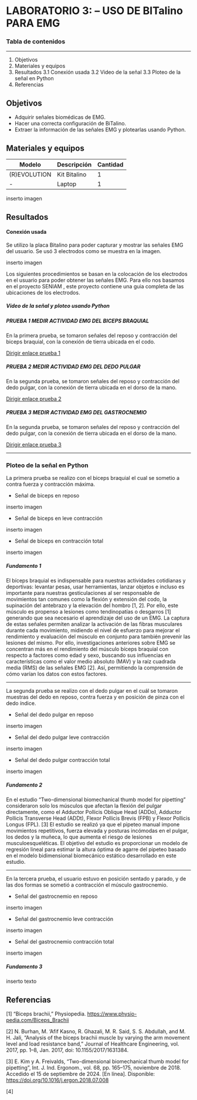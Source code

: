 # LABORATORIO 3: – USO DE BITalino PARA EMG

### Tabla de contenidos

------------


1. Objetivos
2. Materiales y equipos
3. Resultados
 3.1 Conexión usada
 3.2 Video de la señal
 3.3 Ploteo de la señal en Python 
4. Referencias 

## Objetivos

- Adquirir señales biomédicas de EMG.
- Hacer una correcta configuración de BiTalino.
- Extraer la información de las señales EMG y plotearlas usando Python.

## Materiales y equipos



|	Modelo									   |  	Descripción			 | 	Cantidad	  |
| ------------ | ------------ | ------------ |
| 	(R)EVOLUTION						  |		Kit Bitalino   | 1  |
| -  | Laptop  | 1  |


inserto imagen

## Resultados

#### Conexión usada

Se utilizo la placa Bitalino para poder capturar y mostrar las señales EMG del usuario. Se usó 3 electrodos como se muestra en la imagen.


inserto imagen


Los siguientes procedimientos se basan en la colocación de los electrodos en el usuario para poder obtener las señales EMG. Para ello nos basamos en el proyecto SENIAM , este proyecto contiene una guia completa de las ubicaciones de los electrodos. 

##### Video de la señal y ploteo usando Python
##### PRUEBA 1 MEDIR ACTIVIDAD EMG DEL BICEPS BRAQUIAL

En la primera prueba, se tomaron señales del reposo y contracción del biceps braquial, con la conexión de tierra ubicada en el codo.

[Dirigir enlace prueba 1 ](https://youtu.be/lDePVwGDqeE?si=C0gIWEndc8XIegMl)


##### PRUEBA 2 MEDIR ACTIVIDAD EMG DEL DEDO PULGAR

En la segunda prueba, se tomaron señales del reposo y contracción del dedo pulgar, con la conexión de tierra ubicada en el dorso de la mano. 

[Dirigir enlace prueba 2 ](https://youtu.be/xLJEiHnQbc8?si=1YqofOqCRNOEND-I)

##### PRUEBA 3 MEDIR ACTIVIDAD EMG DEL GASTROCNEMIO

En la segunda prueba, se tomaron señales del reposo y contracción del dedo pulgar, con la conexión de tierra ubicada en el dorso de la mano. 

[Dirigir enlace prueba 3 ](https://youtu.be/tBbQW8ibNt8?si=Lukw_Q6-Nm9Y7CEH)


------------


### Ploteo de la señal en Python

La primera prueba se realizo con el biceps braquial el cual se sometio a contra fuerza y contracción máxima.

- Señal de biceps en reposo

inserto imagen

- Señal de biceps en  leve contracción 

inserto imagen

- Señal de biceps en contracción total

inserto imagen

##### Fundamento 1 

El bíceps braquial es indispensable para nuestras actividades cotidianas y deportivas: levantar pesas, usar herramientas, lanzar objetos e incluso es importante para nuestras gesticulaciones al ser responsable de movimientos tan comunes como la flexión y extensión del codo, la supinación del antebrazo y la elevación del hombro [1, 2]. 
Por ello, este músculo es propenso a lesiones como tendinopatías o desgarros [1] generando que sea necesario el aprendizaje del uso de un EMG. La captura de estas señales permiten analizar la activación de las fibras musculares durante cada movimiento, midiendo el nivel de esfuerzo para mejorar el rendimiento y evaluación del músculo en conjunto para también prevenir las lesiones del mismo.
Por ello, investigaciones anteriores sobre EMG se concentran más en el rendimiento del músculo bíceps braquial con respecto a factores como edad y sexo, buscando sus influencias en características como el valor medio absoluto (MAV) y la raíz cuadrada media (RMS) de las señales EMG [2]. Así, permitiendo la comprensión de cómo varían los datos con estos factores.

------------

La segunda  prueba se realizo con el dedo pulgar en el cuál se tomaron muestras del dedo en reposo, contra fuerza y en posición de pinza con el dedo índice.

- Señal del dedo pulgar en reposo

inserto imagen

- Señal del dedo pulgar  leve contracción 

inserto imagen

- Señal del dedo pulgar contracción total

inserto imagen

##### Fundamento 2
En el estudio “Two-dimensional biomechanical thumb model for pipetting” consideraron solo los músculos que afectan la flexión del pulgar directamente, como el Adductor Pollicis Oblique Head (ADDo), Adductor Pollicis Transverse Head (ADDt), Flexor Pollicis Brevis (FPB) y Flexor Pollicis Longus (FPL). [3] El estudio se realizó ya que el pipeteo manual impone movimientos repetitivos, fuerza elevada y posturas incómodas en el pulgar, los dedos y la muñeca, lo que aumenta el riesgo de lesiones musculoesqueléticas. El objetivo del estudio es proporcionar un modelo de regresión lineal para estimar la altura óptima de agarre del pipeteo basado en el modelo bidimensional biomecánico estático desarrollado en este estudio.


------------

En la tercera prueba, el usuario estuvo en posición sentado y parado, y de las dos formas se sometió a contracción el músculo gastrocnemio.

- Señal del gastrocnemio en reposo

inserto imagen

- Señal del gastrocnemio  leve contracción 

inserto imagen

- Señal del gastrocnemio contracción total

inserto imagen

##### Fundamento 3

inserto texto



## Referencias

[1] “Biceps brachii,” Physiopedia. https://www.physio-pedia.com/Biceps_Brachii

[2]  N. Burhan, M. ‘Afif Kasno, R. Ghazali, M. R. Said, S. S. Abdullah, and M. H. Jali, “Analysis of the biceps brachii muscle by varying the arm movement level and load resistance band,” Journal of Healthcare Engineering, vol. 2017, pp. 1–8, Jan. 2017, doi: 10.1155/2017/1631384.

[3]	E. Kim y A. Freivalds, “Two-dimensional biomechanical thumb model for pipetting”, Int. J. Ind. Ergonom., vol. 68, pp. 165–175, noviembre de 2018. Accedido el 15 de septiembre de 2024. [En línea]. Disponible: https://doi.org/10.1016/j.ergon.2018.07.008

[4]



